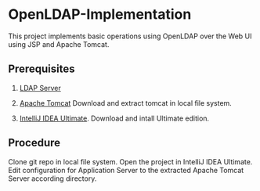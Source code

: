 # OpenLDAP-Implementation
This project implements basic operations using OpenLDAP over the Web UI using JSP and Apache Tomcat.

## Prerequisites

1. [LDAP Server]()

2. [Apache Tomcat](http://mirrors.wuchna.com/apachemirror/tomcat/tomcat-9/v9.0.11/bin/apache-tomcat-9.0.11.tar.gz)
Download and extract tomcat in local file system.

3. [IntelliJ IDEA Ultimate](https://www.jetbrains.com/idea/download).
Download and intall Ultimate edition.

## Procedure

Clone git repo in local file system.
Open the project in IntelliJ IDEA Ultimate.
Edit configuration for Application Server to the extracted Apache Tomcat Server according directory.
